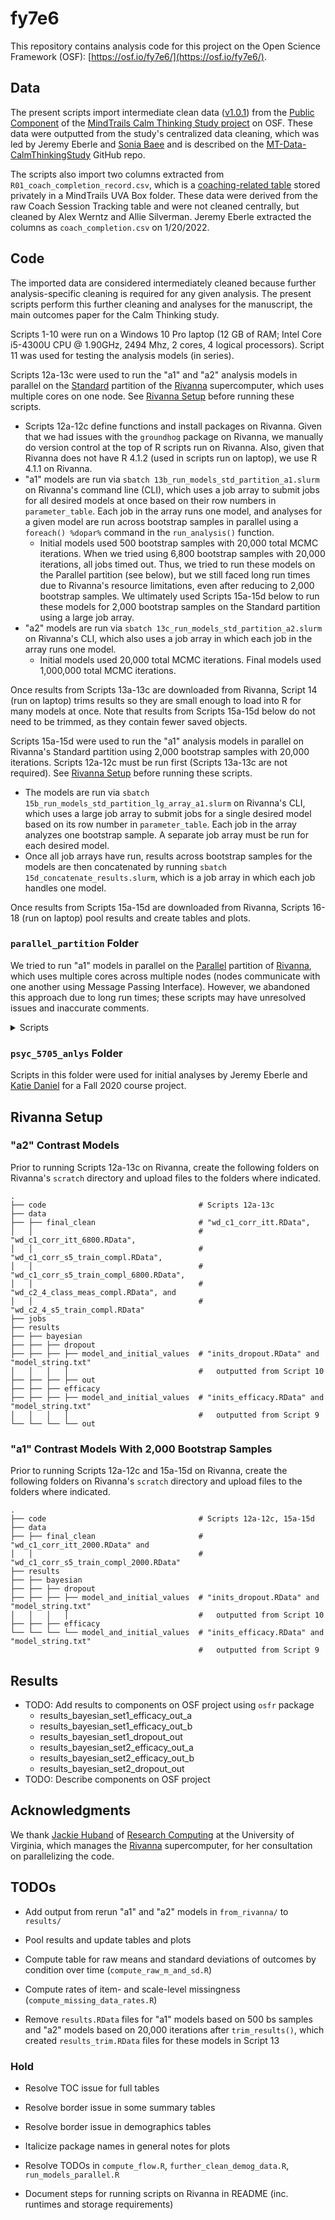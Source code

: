 # fy7e6

This repository contains analysis code for this project on the Open Science Framework (OSF): [https://osf.io/fy7e6/](https://osf.io/fy7e6/).

## Data

The present scripts import intermediate clean data ([v1.0.1](https://doi.org/10.5281/zenodo.6192907)) from the [Public Component](https://osf.io/s8v3h/) of the [MindTrails Calm Thinking Study project](https://osf.io/zbd52/) on OSF. These data were outputted from the study's centralized data cleaning, which was led by Jeremy Eberle and [Sonia Baee](https://github.com/soniabaee) and is described on the [MT-Data-CalmThinkingStudy](https://github.com/TeachmanLab/MT-Data-CalmThinkingStudy) GitHub repo.

The scripts also import two columns extracted from `R01_coach_completion_record.csv`, which is a [coaching-related table](https://github.com/TeachmanLab/MT-Data-CalmThinkingStudy#coaching-related-data-on-uva-box) stored privately in a MindTrails UVA Box folder. These data were derived from the raw Coach Session Tracking table and were not cleaned centrally, but cleaned by Alex Werntz and Allie Silverman. Jeremy Eberle extracted the columns as `coach_completion.csv` on 1/20/2022.

## Code

The imported data are considered intermediately cleaned because further analysis-specific cleaning is required for any given analysis. The present scripts perform this further cleaning and analyses for the manuscript, the main outcomes paper for the Calm Thinking study.

Scripts 1-10 were run on a Windows 10 Pro laptop (12 GB of RAM; Intel Core i5-4300U CPU @ 1.90GHz, 2494 Mhz, 2 cores, 4 logical processors). Script 11 was used for testing the analysis models (in series).

Scripts 12a-13c were used to run the "a1" and "a2" analysis models in parallel on the [Standard](https://www.rc.virginia.edu/userinfo/rivanna/queues/) partition of the [Rivanna](https://www.rc.virginia.edu/userinfo/computing-environments/) supercomputer, which uses multiple cores on one node. See [Rivanna Setup](#rivanna-setup) before running these scripts.
- Scripts 12a-12c define functions and install packages on Rivanna. Given that we had issues with the `groundhog` package on Rivanna, we manually do version control at the top of R scripts run on Rivanna. Also, given that Rivanna does not have R 4.1.2 (used in scripts run on laptop), we use R 4.1.1 on Rivanna.
- "a1" models are run via `sbatch 13b_run_models_std_partition_a1.slurm` on Rivanna's command line (CLI), which uses a job array to submit jobs for all desired models at once based on their row numbers in `parameter_table`. Each job in the array runs one model, and analyses for a given model are run across bootstrap samples in parallel using a `foreach() %dopar%` command in the `run_analysis()` function.
  - Initial models used 500 bootstrap samples with 20,000 total MCMC iterations. When we tried using 6,800 bootstrap samples with 20,000 iterations, all jobs timed out. Thus, we tried to run these models on the Parallel partition (see below), but we still faced long run times due to Rivanna's resource limitations, even after reducing to 2,000 bootstrap samples. We ultimately used Scripts 15a-15d below to run these models for 2,000 bootstrap samples on the Standard partition using a large job array.
- "a2" models are run via `sbatch 13c_run_models_std_partition_a2.slurm` on Rivanna's CLI, which also uses a job array in which each job in the array runs one model.
  - Initial models used 20,000 total MCMC iterations. Final models used 1,000,000 total MCMC iterations.
  
Once results from Scripts 13a-13c are downloaded from Rivanna, Script 14 (run on laptop) trims results so they are small enough to load into R for many models at once. Note that results from Scripts 15a-15d below do not need to be trimmed, as they contain fewer saved objects.

Scripts 15a-15d were used to run the "a1" analysis models in parallel on Rivanna's Standard partition using 2,000 bootstrap samples with 20,000 iterations. Scripts 12a-12c must be run first (Scripts 13a-13c are not required). See [Rivanna Setup](#rivanna-setup) before running these scripts.
- The models are run via `sbatch 15b_run_models_std_partition_lg_array_a1.slurm` on Rivanna's CLI, which uses a large job array to submit jobs for a single desired model based on its row number in `parameter_table`. Each job in the array analyzes one bootstrap sample. A separate job array must be run for each desired model.
- Once all job arrays have run, results across bootstrap samples for the models are then concatenated by running `sbatch 15d_concatenate_results.slurm`, which is a job array in which each job handles one model.

Once results from Scripts 15a-15d are downloaded from Rivanna, Scripts 16-18 (run on laptop) pool results and create tables and plots.

### `parallel_partition` Folder

We tried to run "a1" models in parallel on the [Parallel](https://www.rc.virginia.edu/userinfo/rivanna/queues/) partition of [Rivanna](https://www.rc.virginia.edu/userinfo/computing-environments/), which uses multiple cores across multiple nodes (nodes communicate with one another using Message Passing Interface). However, we abandoned this approach due to long run times; these scripts may have unresolved issues and inaccurate comments.

<details>

<summary>Scripts</summary>

Scripts 13a-13d were used to try running the "a1" models using 6,800 bootstrap samples with 20,000 iterations.
- A single desired model is run via `13c_run_single_model_a1.sh i` on Rivanna's CLI, where `i` is the row number of `parameter_table` for the desired model.
  - This script uses `i` to update the name of the job outfile and to define `myNum` in `13b_run_models_parallel_partition_a1.slurm`. It then submits the Slurm script, which passes `myNum` to `13a_run_models_parallel_partition_a1.R`.
  - When running one model at a time, allow a delay (e.g., 15 min) before submitting the next model to avoid multiple jobs trying to access the same files at once and to ensure computing resources are available.
- Alternatively, in theory all "a1" jobs can be submitted at once using `13d_run_many_models_a1.sh`, which automatically implements a delay between jobs, but as of 12/20/2022, this script still has problems.

Scripts 14a-14f are updated versions of 13a-13d. We tried to analyze 2,000 bootstrap samples (instead of 6,800) given long run times when trying to analyze 6,800 (e.g., taking several days to run only one model and needing to run each model in series). In the updated scripts, each worker analyzes multiple bootstrap samples, given that we need to analyze 2,000 bootstrap samples with no more than 1,000 cores (limit of the [Parallel](https://www.rc.virginia.edu/userinfo/rivanna/queues/) partition).
- Scripts 14a-14c run the models on separate sets of bootstrap samples and output results for smaller subsets of bootstrap samples.
- Scripts 14d-14e concatenate the results across all subsets into one list for the model. Script 14f may be redundant with Script 14e.

Script 15a is an updated version of 14a. The run times were improved but still too long due to Rivanna's limitations.

</details>

### `psyc_5705_anlys` Folder

Scripts in this folder were used for initial analyses by Jeremy Eberle and [Katie Daniel](https://github.com/KatharineDaniel) for a Fall 2020 course project.

## Rivanna Setup

### "a2" Contrast Models

Prior to running Scripts 12a-13c on Rivanna, create the following folders on Rivanna's `scratch` directory and upload files to the folders where indicated.

```
.
├── code                                  # Scripts 12a-13c
├── data                    
├── ├── final_clean                       # "wd_c1_corr_itt.RData", 
│   │                                     #   "wd_c1_corr_itt_6800.RData",
│   │                                     #   "wd_c1_corr_s5_train_compl.RData",
│   │                                     #   "wd_c1_corr_s5_train_compl_6800.RData",
│   │                                     #   "wd_c2_4_class_meas_compl.RData", and
│   │                                     #   "wd_c2_4_s5_train_compl.RData"
├── jobs
├── results
├── ├── bayesian
├── ├── ├── dropout
├── ├── ├── ├── model_and_initial_values  # "inits_dropout.RData" and "model_string.txt"
│   │   │   │                             #   outputted from Script 10
├── ├── ├── ├── out
├── ├── ├── efficacy
├── ├── ├── ├── model_and_initial_values  # "inits_efficacy.RData" and "model_string.txt"
│   │   │   │                             #   outputted from Script 9
└── └── └── └── out
```

### "a1" Contrast Models With 2,000 Bootstrap Samples 

Prior to running Scripts 12a-12c and 15a-15d on Rivanna, create the following folders on Rivanna's `scratch` directory and upload files to the folders where indicated.

```
.
├── code                                  # Scripts 12a-12c, 15a-15d
├── data                    
├── ├── final_clean                       # "wd_c1_corr_itt_2000.RData" and
│   │                                     #   "wd_c1_corr_s5_train_compl_2000.RData"
├── results
├── ├── bayesian
├── ├── ├── dropout
├── ├── ├── ├── model_and_initial_values  # "inits_dropout.RData" and "model_string.txt"
│   │   │   │                             #   outputted from Script 10
├── ├── ├── efficacy
└── └── └── └── model_and_initial_values  # "inits_efficacy.RData" and "model_string.txt"
                                          #   outputted from Script 9
```

## Results

- TODO: Add results to components on OSF project using `osfr` package
  - results_bayesian_set1_efficacy_out_a
  - results_bayesian_set1_efficacy_out_b
  - results_bayesian_set1_dropout_out
  - results_bayesian_set2_efficacy_out_a
  - results_bayesian_set2_efficacy_out_b
  - results_bayesian_set2_dropout_out
- TODO: Describe components on OSF project

## Acknowledgments

We thank [Jackie Huband](https://www.rc.virginia.edu/about/people/huband/) of [Research Computing](https://www.rc.virginia.edu/) at the University of Virginia, which manages the [Rivanna](https://www.rc.virginia.edu/userinfo/computing-environments/) supercomputer, for her consultation on parallelizing the code.

## TODOs

- Add output from rerun "a1" and "a2" models in `from_rivanna/` to `results/`
- Pool results and update tables and plots

- Compute table for raw means and standard deviations of outcomes by condition over time (`compute_raw_m_and_sd.R`)
- Compute rates of item- and scale-level missingness (`compute_missing_data_rates.R`)

- Remove `results.RData` files for "a1" models based on 500 bs samples and "a2" models based on 20,000 iterations after `trim_results()`, which created `results_trim.RData` files for these models in Script 13

### Hold

- Resolve TOC issue for full tables
- Resolve border issue in some summary tables
- Resolve border issue in demographics tables

- Italicize package names in general notes for plots

- Resolve TODOs in `compute_flow.R`, `further_clean_demog_data.R`, `run_models_parallel.R`
- Document steps for running scripts on Rivanna in README (inc. runtimes and storage requirements)